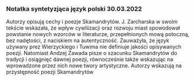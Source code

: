 ### Notatka syntetyzjąca język polski 30.03.2022

Autorzy opisują cechy i poezje Skamandrytów. J. Zarcharska w swoim tekście wskazała, że wpływ cywliizacji oraz rozwoju miast spowodował powstanie nowych wzorców w literaturze, przepełnionych mową potoczną, bez nadętości, z naciskiem na autentyczność. Zauważyła, że język używany prez Wierzyckiego i Tuwima nie definiuje jakości opisywanych poezji. Natomiast Andzej Zawada pisze o szacunku Skamandrytów do tradycji i osiągnięć dawnej poezji, równocześnie także wskazując na wprowadzone przez nich nowe twory artystyczne. Autorzy wskazują na przystępność poezji Skamandrytów
